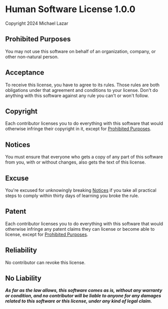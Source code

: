 # Human Software License 1.0.0

Copyright 2024 Michael Lazar

## Prohibited Purposes

You may not use this software on behalf of an organization, company,
or other non-natural person.

## Acceptance

To receive this license, you have to agree to its rules. Those rules
are both obligations under that agreement and
conditions to your license. Don't do anything with this software
against any rule you can't or won't follow.

## Copyright

Each contributor licenses you to do everything with this software that
would otherwise infringe their copyright in it,
except for [Prohibited Purposes](#prohibited-purposes).

## Notices

You must ensure that everyone who gets a copy of any part of this
software from you, with or without changes, also gets
the text of this license.

## Excuse

You're excused for unknowingly breaking [Notices](#notices) if you
take all practical steps to comply within thirty days
of learning you broke the rule.

## Patent

Each contributor licenses you to do everything with this software that
would otherwise infringe any patent claims they
can license or become able to license, except
for [Prohibited Purposes](#prohibited-purposes).

## Reliability

No contributor can revoke this license.

## No Liability

***As far as the law allows, this software comes as is, without any
warranty or condition, and no contributor will be
liable to anyone for any damages related to this software or this
license, under any kind of legal claim.***
